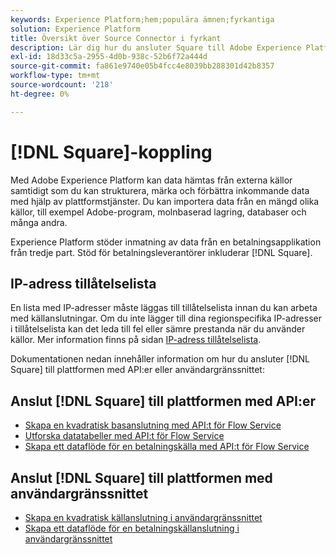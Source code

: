 ```yaml
---
keywords: Experience Platform;hem;populära ämnen;fyrkantiga
solution: Experience Platform
title: Översikt över Source Connector i fyrkant
description: Lär dig hur du ansluter Square till Adobe Experience Platform med API:er eller användargränssnittet.
exl-id: 18d33c5a-2955-4d0b-938c-52b6f72a444d
source-git-commit: fa861e9740e05b4fcc4e8039bb288301d42b8357
workflow-type: tm+mt
source-wordcount: '218'
ht-degree: 0%

---
```


# [!DNL Square]-koppling

Med Adobe Experience Platform kan data hämtas från externa källor samtidigt som du kan strukturera, märka och förbättra inkommande data med hjälp av plattformstjänster. Du kan importera data från en mängd olika källor, till exempel Adobe-program, molnbaserad lagring, databaser och många andra.

Experience Platform stöder inmatning av data från en betalningsapplikation från tredje part. Stöd för betalningsleverantörer inkluderar [!DNL Square].

## IP-adress tillåtelselista

En lista med IP-adresser måste läggas till tillåtelselista innan du kan arbeta med källanslutningar. Om du inte lägger till dina regionspecifika IP-adresser i tillåtelselista kan det leda till fel eller sämre prestanda när du använder källor. Mer information finns på sidan [IP-adress tillåtelselista](../../ip-address-allow-list.md).

Dokumentationen nedan innehåller information om hur du ansluter [!DNL Square] till plattformen med API:er eller användargränssnittet:

## Anslut [!DNL Square] till plattformen med API:er

* [Skapa en kvadratisk basanslutning med API:t för Flow Service](../../tutorials/api/create/payments/square.md)
* [Utforska datatabeller med API:t för Flow Service](../../tutorials/api/explore/tabular.md)
* [Skapa ett dataflöde för en betalningskälla med API:t för Flow Service](../../tutorials/api/collect/payments.md)

## Anslut [!DNL Square] till plattformen med användargränssnittet

* [Skapa en kvadratisk källanslutning i användargränssnittet](../../tutorials/ui/create/payments/square.md)
* [Skapa ett dataflöde för en betalningskällanslutning i användargränssnittet](../../tutorials/ui/dataflow/payments.md)
